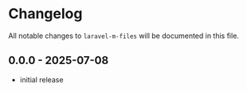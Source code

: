 # Changelog

All notable changes to `laravel-m-files` will be documented in this file.

## 0.0.0 - 2025-07-08

- initial release
